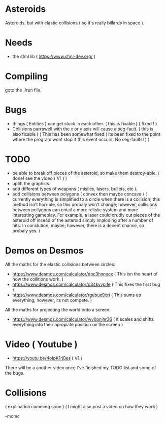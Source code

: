 # Asteroids
Asteroids, but with elastic collisions ( so it's really billards in space ).

# Needs
 - the sfml lib ( https://www.sfml-dev.org/ )

# Compiling
goto the ./run file.

# Bugs
  - things ( Entities ) can get stuck in each other. ( this is fixable ) ( fixed ! )
  - Collisions parrawell with the x or y axis will cause a seg-fault. ( this is also fixable ) ( This has been somewhat fixed ( its been fixed to the point where the program wont stop if this event occurs. No seg-faults! ) )

# TODO
  - be able to break off pieces of the asteroid, so make them destroy-able. ( done! see the video ( V1 ) )
  - uplift the graphics.
  - add different types of weapons ( misiles, lasers, bullets, etc ).
  - add collisions between polygons ( convex then maybe concave ) ( currently everything is simplified to a circle when there is a collision; this method isn't horrible, so this probaly won't change; however, collisions between pollygons can entail a more relistic system and more interesting gameplay. For example, a laser could crudly cut pieces of the asteroid off insead of the asteroid simply imploding after a number of hits. In conclution, maybe; however, there is a decent chance, so probaly yes. )
   
# Demos on Desmos

All the maths for the elastic collisions between circles:
  - https://www.desmos.com/calculator/dpc3hnnecx ( This isn the heart of how the collitions work. )
  - https://www.desmos.com/calculator/o34kvvpife ( This fixes the first bug )
  - https://www.desmos.com/calculator/rgubue9cri ( This sums up everything; however, its not compete. )


All the maths for projecting the world onto a screen:
  - https://www.desmos.com/calculator/wv0pnjhr26 ( it scales and shifts everything into their apropiate position on the screen )
 
# Video ( Youtube )
 - https://youtu.be/4oIpK1rjBes ( V1 )


There will be a another video once I've finished my TODO list and some of the bugs.
 
# Collisions
( explination comming soon ) ( I might also post a video on how they work )
 
 
 -mcmc
